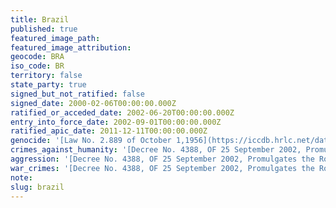 ```yaml
---
title: Brazil
published: true
featured_image_path:
featured_image_attribution:
geocode: BRA
iso_code: BR
territory: false
state_party: true
signed_but_not_ratified: false
signed_date: 2000-02-06T00:00:00.000Z
ratified_or_acceded_date: 2002-06-20T00:00:00.000Z
entry_into_force_date: 2002-09-01T00:00:00.000Z
ratified_apic_date: 2011-12-11T00:00:00.000Z
genocide: '[Law No. 2.889 of October 1,1956](https://iccdb.hrlc.net/data/doc/522/)'
crimes_against_humanity: '[Decree No. 4388, OF 25 September 2002, Promulgates the Rome Statute of the International Criminal Court, Article 7](http://www.planalto.gov.br/ccivil_03/decreto/2002/D4388.htm)'
aggression: '[Decree No. 4388, OF 25 September 2002, Promulgates the Rome Statute of the International Criminal Court, Article 7](http://www.planalto.gov.br/ccivil_03/decreto/2002/D4388.htm)'
war_crimes: '[Decree No. 4388, OF 25 September 2002, Promulgates the Rome Statute of the International Criminal Court, Article 8](http://www.planalto.gov.br/ccivil_03/decreto/2002/D4388.htm)'
note:
slug: brazil
---
```



